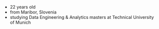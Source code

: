 - 22 years old
- from Maribor, Slovenia
- studying Data Engineering & Analytics masters at Technical University of Munich
